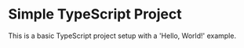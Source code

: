 # Simple TypeScript Project

This is a basic TypeScript project setup with a 'Hello, World!' example.